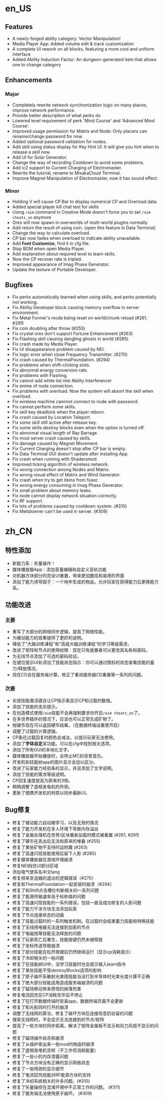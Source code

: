 en_US
=====

## Features

* A newly-forged ability category: Vector Manipulation!
* Media Player App: Added volume edit & track customization
* A complete UI rework on all blocks, featuring a more cool and uniform interface
* Added Ability Induction Factor: An dungeon-generated item that allows one to change category

## Enhancements

### Major

* Completely rewrite network synchronization logic on many places, improve network performance.
* Provide better description of what perks do
* Lowered level requirement of perk 'Mind Course' and 'Advanced Mind Course'.
* Improved usage permission for Matrix and Node: Only placers can rename/change password for now.
* Added optional password validation for nodes.
* Add skill using status display for Key Hint UI: It will give you hint when to release a skill now.
* Add UI for Solar Generator.
* Change the way of recording Cooldown to avoid some problems.
* Add ic2 support to Current Charging of Electromaster.
* Rewrite the tutorial, rename to MisakaCloud Terminal.
* Improve Magnet Manipulation of Electromaster, now it has sound effect.

### Minor

* Holding V will cause CP Bar to display numerical CP and Overload data.
* Added special player kill chat text for skills
* Using `/aim` command in Creative Mode doesn't force you to set `/aim cheats_on` anymore
* Ores will now spawn in overworlds of multi-world plugins normally.
* Add return the result of using coin. (open this feature in Data Terminal)
* Change the way to calculate overload.
* CP bar now fades when overload to indicate ability unavailable.
* Add **Font Customize**, find it in cfg file.
* Stop BGM when open Media Player.
* Add explanation about required level to learn skills.
* Now the CP recover rate is tripled.
* Improved appearance of Imag Phase Generator.
* Update the texture of Portable Developer.

## Bugfixes

* Fix perks automatically learned when using skills, and perks potentially not working.
* Fix Ability Developer block causing memory overflow in server environment.
* Fix Metal Former's mode being reset on world/chunk reload (#261, #291)
* Fix coin doubling after throw (#255)
* Fix crystal ores don't support Fortune Enhancement (#263)
* Fix Flashing skill causing dangling ghosts in world (#285)
* Fix crash made by Media Player.
* Fix UI disappearance problem caused by NEI.
* Fix logic error when close Frequency Transmitter. (#270)
* Fix crash caused by ThermalFoundation. (#294)
* Fix problems when shift-clicking slots.
* Fix abnormal energy conversion rate.
* Fix problems with Flashing.
* Fix cannot add white list into Ability Interferencer
* Fix anime of node connection.
* Fix problems with overload. Now the system will absort the skill when overload.
* Fix wireless machine cannnot connect to node with password.
* Fix cannot perform some skills.
* Fix skill key deadlock when the player reborn.
* Fix crash caused by Location Teleport.
* Fix some skill still active after release key.
* Fix some skills destroy blocks even when the option is turned off.
* Fix abnormal visual length of Ray Barrage.
* Fix most server crash caused by skills.
* Fix damage caused by Magnet Movement.
* Fix Current Charging doesn't stop after CP bar is empty.
* Fix Data Terminal GUI doesn't update after installing App.
* Fix crash when running with Shadersmod.
* Improved ticking algorithm of wireless network.
* Fix wrong connection among Nodes and Matrix.
* Fix wrong visual effect of Matrix and Wind Generator.
* Fix crash when try to get items from fusor.
* Fix wrong energy consuming in Imag Phase Generator.
* Fix small problem about memory leaks.
* Fix node cannot display network situation correctly.
* Fix RF support.
* Fix lots of problems caused by cooldown system. (#310)
* Fix Meltdowner can't be used in server. (#309)

zh_CN
=====

## 特性添加

* 新能力系：矢量操作！
* 媒体播放器App：添加音量编辑和自定义音轨功能
* 对机器方块部分的完全UI重置，带来更加酷炫和易用的界面
* 添加了能力诱导因子：一个地牢生成的物品，允许玩家在获得能力后更换能力系。

## 功能改进

### 主要

* 重写了大部分的网络同步逻辑，提高了网络性能。
* 为被动能力的效果提供了更好的说明。
* 降低了“大脑训练课程”和“高级大脑训练课程”的学习等级需求。
* 改进了矩阵和节点的使用权限：现在只有放置者可以更改其名称和密码。
* 为无线节点添加了可选的密码验证。
* 在键位提示UI处添加了技能状态指示：你可以通过图标的状态查看技能的蓄力/释放情况。
* 现在CD会在服务端计算。修正了重进服务器CD重置等一系列的问题。

### 次要

* 长按技能激活键会让CP指示条显示CP和过载的数值。
* 添加了技能的击杀提示。
* 在创造模式使用`/aim`技能不会再强制要求你开启`/aim cheats_on`了。
* 在多世界插件的情况下，应该也可以正常生成矿物了。
* 抛硬币现在可以返回硬币结果。（在数据终端设置里开启）
* 调整了过载的计算逻辑。
* CP条在过载回复时颜色会减淡，以提示玩家无法使用。
* 添加了**字体自定义**功能。可以在cfg中找到相关选项。
* 添加了所有GUI的本地化文字。
* 媒体播放器开始播放时，会停止MC的背景音乐。
* 开发机和技能树app的图片显示会加以区分。
* 改进了玩家能力经验条的显示，并且添加了文字说明。
* 添加了技能的需求等级说明。
* CP回复速度提高为原来的3倍。
* 稍稍调整了虚相发电机的外观。
* 更新了便携开发机的材质以同步最新UI。

## Bug修复

* 修复了被动能力自动被学习，以及无效的情况
* 修复了能力开发机在多人环境下导致内存溢出
* 修复了金属处理机在世界/区块重新加载时模式被重置 (#261, #291)
* 修复了硬币在丢出后无法和原来的堆叠 (#255)
* 修复了某些矿物不支持时运附魔 (#263)
* 修复了高速闪现技能使用后留下人影 (#285)
* 修复媒体播放器在游戏环境崩溃
* 修复NEI挡住UI部分区域
* 添加电气使系名中文lang
* 修复频率变送器的退出的逻辑错误（#270）
* 修复和ThermalFoundation一起安装时崩溃（#294）
* 修复了和Shift点击槽位判断相关的一系列问题
* 修复了能源传输速率高于标称值的问题
* 修复了高速闪现技能的一系列错误，包括一直没成功修复的人影问题
* 修复了能力干涉方块无法添加玩家
* 修复了节点连接状态的动画
* 修复了技能过载时的一系列触发机制。在过载时会结束蓄力技能和特殊技能
* 修复了无线用电器无法连接到加密的节点
* 修复了电磁炮等技能无法释放的问题
* 修复了玩家死亡后重生，技能按键仍然未被释放
* 修复了坐标传送导致崩溃
* 修复了部分技能在松开按键后仍然继续运行（显示cp消耗提示）
* 修复了冷却相关的一些问题
* 修复了在技能树UI中，没学习技能时也会提示输入learn指令
* 修复了某些技能不受destroyBlocks选项的影响
* 修复了原子崩坏系散射光束雨技能当没打到半导体时光束长度计算不正确
* 修复了绝大部分技能适用造成服务端崩溃的问题
* 修复了磁场移动带来奇怪的掉落伤害
* 修复电流回充在CP消耗完毕后不停止
* 修复了在打开数据终端时安装app，数据终端页面不会更新
* 修复了和光影同时打开的崩溃
* 调整了无线网的算法，修复了破坏方块后连接信息扔驻留的问题
* 搜索无线网时，不会显示无法连接到的节点/矩阵
* 提高了一些方块的同步距离，解决了矩阵金属板不显示和风力风扇不显示的问题
* 修复了磁场操作自杀和崩溃
* 修复了从熔炉拿出来一些mod内物品时崩溃
* 修复了虚相发电机空转（不工作但消耗能量）
* 修复了一些小的内存泄露问题
* 修复了节点方块没有正确的显示网络状态
* 修复了一些特效的显示细节
* 修复了电流回充技能对RF能源方块的支持
* 修复了冷却系统相关的许多问题。(#310)
* 修复了矢量操控在混淆环境中不正常工作的问题。 (#311)
* 修复了服务端无法使用原子崩坏。 (#309)

